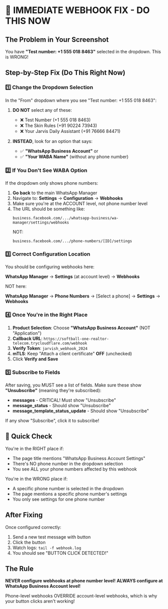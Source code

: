 # 🚨 IMMEDIATE WEBHOOK FIX - DO THIS NOW

## The Problem in Your Screenshot
You have **"Test number: +1 555 018 8463"** selected in the dropdown. This is WRONG!

## Step-by-Step Fix (Do This Right Now)

### 1️⃣ Change the Dropdown Selection

In the "From" dropdown where you see "Test number: +1 555 018 8463":

1. **DO NOT** select any of these:
   - ❌ Test Number (+1 555 018 8463)
   - ❌ The Skin Rules (+91 90224 73943)
   - ❌ Your Jarvis Daily Assistant (+91 76666 84471)

2. **INSTEAD**, look for an option that says:
   - ✅ **"WhatsApp Business Account"** or
   - ✅ **"Your WABA Name"** (without any phone number)

### 2️⃣ If You Don't See WABA Option

If the dropdown only shows phone numbers:

1. **Go back** to the main WhatsApp Manager
2. Navigate to: **Settings** → **Configuration** → **Webhooks**
3. Make sure you're at the ACCOUNT level, not phone number level
4. The URL should be something like:
   ```
   business.facebook.com/.../whatsapp-business/wa-manager/settings/webhooks
   ```
   NOT:
   ```
   business.facebook.com/.../phone-numbers/[ID]/settings
   ```

### 3️⃣ Correct Configuration Location

You should be configuring webhooks here:

**WhatsApp Manager** → **Settings** (at account level) → **Webhooks**

NOT here:

**WhatsApp Manager** → **Phone Numbers** → [Select a phone] → **Settings** → **Webhooks**

### 4️⃣ Once You're in the Right Place

1. **Product Selection**: Choose **"WhatsApp Business Account"** (NOT "Application")
2. **Callback URL**: `https://softball-one-realtor-telecom.trycloudflare.com/webhook`
3. **Verify Token**: `jarvish_webhook_2024`
4. **mTLS**: Keep "Attach a client certificate" **OFF** (unchecked)
5. Click **Verify and Save**

### 5️⃣ Subscribe to Fields

After saving, you MUST see a list of fields. Make sure these show **"Unsubscribe"** (meaning they're subscribed):
- **messages** - CRITICAL! Must show "Unsubscribe"
- **message_status** - Should show "Unsubscribe"
- **message_template_status_update** - Should show "Unsubscribe"

If any show "Subscribe", click it to subscribe!

## 🎯 Quick Check

You're in the RIGHT place if:
- The page title mentions "WhatsApp Business Account Settings"
- There's NO phone number in the dropdown selection
- You see ALL your phone numbers affected by this webhook

You're in the WRONG place if:
- A specific phone number is selected in the dropdown
- The page mentions a specific phone number's settings
- You only see settings for one phone number

## After Fixing

Once configured correctly:
1. Send a new test message with button
2. Click the button
3. Watch logs: `tail -f webhook.log`
4. You should see "BUTTON CLICK DETECTED!"

## The Rule

**NEVER configure webhooks at phone number level!**
**ALWAYS configure at WhatsApp Business Account level!**

Phone-level webhooks OVERRIDE account-level webhooks, which is why your button clicks aren't working!